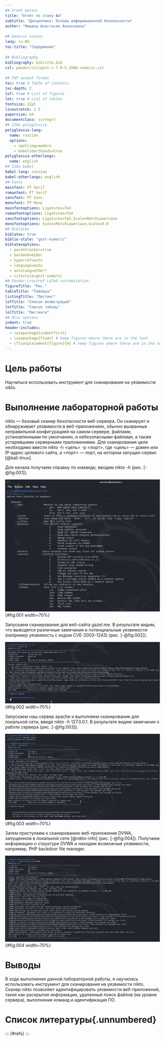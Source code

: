 ```yaml
---
## Front matter
title: "Отчёт по этапу №4"
subtitle: "Дисциплина: Основы информационной безопасности"
author: "Мишина Анастасия Алексеевна"

## Generic otions
lang: ru-RU
toc-title: "Содержание"

## Bibliography
bibliography: bib/cite.bib
csl: pandoc/csl/gost-r-7-0-5-2008-numeric.csl

## Pdf output format
toc: true # Table of contents
toc-depth: 2
lof: true # List of figures
lot: true # List of tables
fontsize: 12pt
linestretch: 1.5
papersize: a4
documentclass: scrreprt
## I18n polyglossia
polyglossia-lang:
  name: russian
  options:
	- spelling=modern
	- babelshorthands=true
polyglossia-otherlangs:
  name: english
## I18n babel
babel-lang: russian
babel-otherlangs: english
## Fonts
mainfont: PT Serif
romanfont: PT Serif
sansfont: PT Sans
monofont: PT Mono
mainfontoptions: Ligatures=TeX
romanfontoptions: Ligatures=TeX
sansfontoptions: Ligatures=TeX,Scale=MatchLowercase
monofontoptions: Scale=MatchLowercase,Scale=0.9
## Biblatex
biblatex: true
biblio-style: "gost-numeric"
biblatexoptions:
  - parentracker=true
  - backend=biber
  - hyperref=auto
  - language=auto
  - autolang=other*
  - citestyle=gost-numeric
## Pandoc-crossref LaTeX customization
figureTitle: "Рис."
tableTitle: "Таблица"
listingTitle: "Листинг"
lofTitle: "Список иллюстраций"
lotTitle: "Список таблиц"
lolTitle: "Листинги"
## Misc options
indent: true
header-includes:
  - \usepackage{indentfirst}
  - \usepackage{float} # keep figures where there are in the text
  - \floatplacement{figure}{H} # keep figures where there are in the text
---
```


# Цель работы

Научиться использовать инструмент для сканирования на уязвимости nikto.

# Выполнение лабораторной работы

nikto — базовый сканер безопасности веб-сервера. Он сканирует и обнаруживает уязвимости в веб-приложениях, обычно вызванные неправильной конфигурацией на самом сервере, файлами, установленными по умолчанию, и небезопасными файлами, а также устаревшими серверными приложениями. Для сканирования цели необходимо ввести nikto -h <цель> -p <порт>, где <цель> — домен или IP-адрес целевого сайта, а <порт> — порт, на котором запущен сервис [@kali-linux].

Для начала получаем справку по команде, вводим nikto -h (рис. [-@fig:001]).

![Справка по nikto](image/1.png){#fig:001 width=70%}

Запускаем сканирование для веб-сайта gazel.me. В результате видим, что выводятся различные замечания и потенциальные уязвимости (например уязвимость с кодом CVE-2003-1243) (рис. [-@fig:002]).

![Сканирование веб-сайта](image/2.png){#fig:002 width=70%}

Запускаем наш сервер apache и выполняем сканирование для локальной сети, введя nikto -h 127.0.0.1. В результате видим замечания о работе сервера (рис. [-@fig:003]).

![Сканирование локальной сети](image/3.png){#fig:003 width=70%}

Затем приступаем к сканированию веб-приложения DVWA, запущенном в локальной сети [@nikto-info] (рис. [-@fig:004]). Получаем информацию о структуре DVWA и находим возможные уязвимости, например, PHP backdoor file manager.

![Сканирование DVWA](image/4.png){#fig:004 width=70%}

# Выводы

В ходе выполнения данной лабораторной работы, я научилась использовать инструмент для сканирования на уязвимости nikto. Сканер nikto позволяет идентифицировать уязвимости веб-приложений, такие как раскрытие информации, удаленный поиск файлов (на уровне сервера), выполнение команд и идентификация ПО.

# Список литературы{.unnumbered}

::: {#refs}
:::